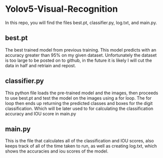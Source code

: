 # Yolov5-Visual-Recognition

In this repo, you will find the files best.pt, classifier.py, log.txt, and main.py.
<br>
## best.pt
The best trained model from previous training. This model predicts with an accuracy greater than 95% on my given dataset. Unfortunately the dataset is too large to be posted on to github, in the future it is likely I will cut the data in half and retriain and repost.
<br>

## classifier.py
This python file loads the pre-trained model and the images, then proceeds to use best.pt and test the model on the images using a for loop. The for loop then ends up returning the predicted classes and boxes for the digit classification. Which will be later used to for 
calculating the classification accuracy and IOU score in main.py
<br>
## main.py
This is the file that calculates all of the classification and IOU scores, also keeps track of all of the time taken to run, as well as creating log.txt, which shows the accuracies and iou scores of the model.
